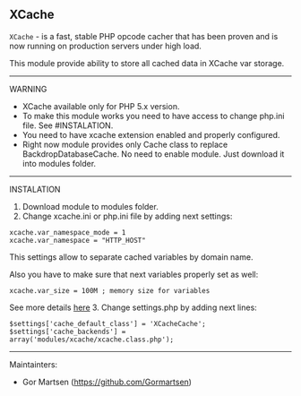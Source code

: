 XCache
----
`XCache` - is a fast, stable ​PHP opcode cacher that has been proven and is now running on production servers under high load.

This module provide ability to store all cached data in XCache var storage.

---
WARNING

* XCache available only for PHP 5.x version.
* To make this module works you need to have access to change php.ini file. See #INSTALATION.
* You need to have xcache extension enabled and properly configured.
* Right now module provides only Cache class to replace BackdropDatabaseCache. No need to enable module. Just download it into modules folder.

---
INSTALATION


1. Download module to modules folder.
2. Change xcache.ini or php.ini file by adding next settings:
  ```
  xcache.var_namespace_mode = 1
  xcache.var_namespace = "HTTP_HOST"
  ```
  
  This settings allow to separate cached variables by domain name.

  Also you have to make sure that next variables properly set as well:
  ```
  xcache.var_size = 100M ; memory size for variables
  ```
  
  See more details [here](https://xcache.lighttpd.net/wiki/XcacheIni)
3. Change settings.php by adding next lines:
  ```
  $settings['cache_default_class'] = 'XCacheCache';
  $settings['cache_backends'] = array('modules/xcache/xcache.class.php');
  ```

---
Maintainters:

* Gor Martsen (https://github.com/Gormartsen)
